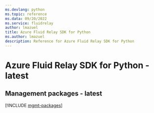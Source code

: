 ```yaml
---
ms.devlang: python
ms.topic: reference
ms.data: 09/20/2022
ms.service: fluidrelay
author: lmazuel
title: Azure Fluid Relay SDK for Python
ms.author: lmazuel
description: Reference for Azure Fluid Relay SDK for Python
---
```

# Azure Fluid Relay SDK for Python - latest

## Management packages - latest
[!INCLUDE [mgmt-packages](fluid-relay-mgmt-index.md)]
